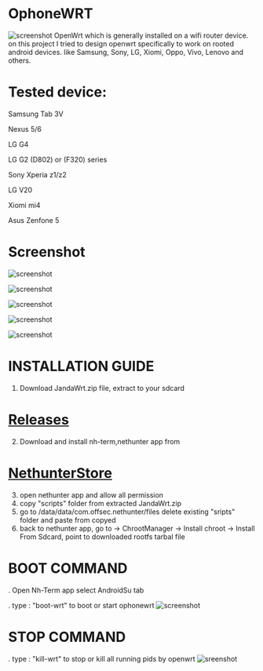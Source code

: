 # OphoneWRT
![screenshot](https://github.com/si-GILA/OphoneWRT/blob/750e8e535ac2bf462742bd78ee9a077525931e1b/pict/banner.jpg)
OpenWrt which is generally installed on a wifi router device.
on this project I tried to design openwrt specifically to work on rooted android devices.
like Samsung, Sony, LG, Xiomi, Oppo, Vivo, Lenovo and others.

# Tested device:

Samsung Tab 3V

Nexus 5/6

LG G4

LG G2 (D802) or (F320) series

Sony Xperia z1/z2

LG V20

Xiomi mi4

Asus Zenfone 5


# Screenshot
![screenshot](pict/lucilogin.png)

![screenshot](pict/lucisysinfo.png)

![screenshot](pict/luciwireless.png)

![screenshot](pict/luciinterface.png)

![screenshot](pict/software.png)

# INSTALLATION GUIDE
1. Download JandaWrt.zip file, extract to your sdcard

# [Releases](https://github.com/si-GILA/OphoneWRT/releases)

2. Download and install nh-term,nethunter app from

# [NethunterStore](http://store.nethunter.com)

3. open nethunter app and allow all permission
6. copy "scripts" folder from extracted JandaWrt.zip
7. go to /data/data/com.offsec.nethunter/files delete existing "sripts" folder and paste from copyed
8. back to nethunter app, go to -> ChrootManager -> Install chroot -> Install From Sdcard, point to downloaded rootfs tarbal file

# BOOT COMMAND
. Open Nh-Term app select AndroidSu tab

. type : "boot-wrt" to boot or start ophonewrt
![screenshot](https://github.com/si-GILA/OphoneWRT/blob/750e8e535ac2bf462742bd78ee9a077525931e1b/pict/bootcmd.jpg)
# STOP COMMAND
. type : "kill-wrt" to stop or kill all running pids by openwrt
![sreenshot](https://github.com/si-GILA/OphoneWRT/blob/750e8e535ac2bf462742bd78ee9a077525931e1b/pict/killcmd.jpg)
